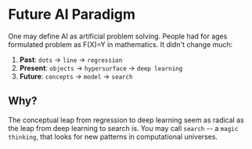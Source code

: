 # Future AI Paradigm

One may define AI as artificial problem solving. People had for ages formulated problem as F(X)=Y in mathematics. It didn't change much:

1. **Past**: `dots` -> `line` -> `regression`
2. **Present**: `objects` -> `hypersurface` -> `deep learning`
3. **Future**: `concepts` -> `model` -> `search`

## Why?

The conceptual leap from regression to deep learning seem as radical as the leap from deep learning to search is. You may call `search` -- a `magic thinking`, that looks for new patterns in computational universes.
